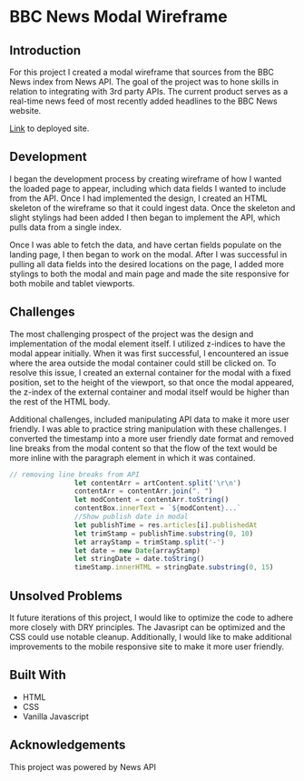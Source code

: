 # BBC News Modal Wireframe

## Introduction

For this project I created a modal wireframe that sources from the BBC News index from News API. The goal of the project was to hone skills in relation to integrating with 3rd party APIs. The current product serves as a real-time news feed of most recently added headlines to the BBC News website. 

[Link](https://caioingber.github.io/ui-patern/) to deployed site.


## Development

I began the development process by creating wireframe of how I wanted the loaded page to appear, including which data fields I wanted to include from the API. Once I had implemented the design, I created an HTML skeleton of the wireframe so that it could ingest data. Once the skeleton and slight stylings had been added I then began to implement the API, which pulls data from a single index.

Once I was able to fetch the data, and have certan fields populate on the landing page, I then began to work on the modal. After I was successful in pulling all data fields into the desired locations on the page, I added more stylings to both the modal and main page and made the site responsive for both mobile and tablet viewports.

## Challenges

The most challenging prospect of the project was the design and implementation of the modal element itself. I utilized z-indices to have the modal appear initially. When it was first successful, I encountered an issue where the area outside the modal container could still be clicked on. To resolve this issue, I created an external container for the modal with a fixed position, set to the height of the viewport, so that once the modal appeared, the z-index of the external container and modal itself would be higher than the rest of the HTML body.

Additional challenges, included manipulating API data to make it more user friendly. I was able to practice string manipulation with these challenges. I converted the timestamp into a more user friendly date format and removed line breaks from the modal content so that the flow of the text would be more inline with the paragraph element in which it was contained.

``` Javascript
// removing line breaks from API
                let contentArr = artContent.split('\r\n')
                contentArr = contentArr.join(". ")
                let modContent = contentArr.toString()
                contentBox.innerText = `${modContent}...`
                //Show publish date in modal
                let publishTime = res.articles[i].publishedAt
                let trimStamp = publishTime.substring(0, 10)
                let arrayStamp = trimStamp.split('-')
                let date = new Date(arrayStamp)
                let stringDate = date.toString()
                timeStamp.innerHTML = stringDate.substring(0, 15)

```

## Unsolved Problems

It future iterations of this project, I would like to optimize the code to adhere more closely with DRY principles. The Javasript can be optimized and the CSS could use notable cleanup. Additionally, I would like to make additional improvements to the mobile responsive site to make it more user friendly.

## Built With

* HTML
* CSS
* Vanilla Javascript

## Acknowledgements

This project was powered by News API
